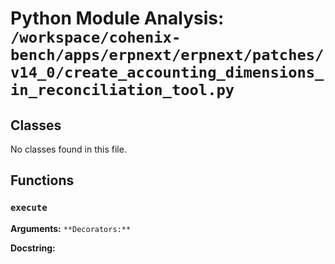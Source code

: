 # Python Module Analysis: `/workspace/cohenix-bench/apps/erpnext/erpnext/patches/v14_0/create_accounting_dimensions_in_reconciliation_tool.py`

## Classes

No classes found in this file.


## Functions

### `execute`
**Arguments:** ``
**Decorators:** ``

**Docstring:**
```

```

